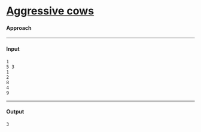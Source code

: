 # [Aggressive cows](https://www.spoj.com/problems/AGGRCOW/)

#### Approach

---

#### Input

```
1
5 3
1
2
8
4
9
```

---

#### Output

```
3
```
